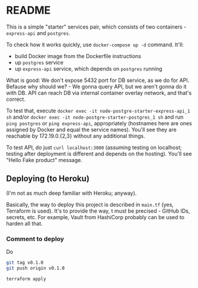 # README

This is a simple "starter" services pair, which consists of two containers - `express-api` and `postgres`.

To check how it works quickly, use `docker-compose up -d` command. It'll:

- build Docker image from the Dockerfile instructions
- up `postgres` service
- up `express-api` service, which depends on `postgres` running

What is good: We don't expose 5432 port for DB service, as we do for API. Befause why should we? - We gonna query API, but we aren't gonna do it with DB. API can reach DB via internal container overlay network, and that's correct.

To test that, execute `docker exec -it node-postgre-starter-express-api_1 sh` and/or `docker exec -it node-postgre-starter-postgres_1 sh` and run `ping postgres` or `ping express-api`, appropriately (hostnames here are ones assigned by Docker and equal the service names). You'll see they are reachable by 172.19.0.{2,3} without any additional things.

To test API, do just `curl localhost:3000` (assuming testing on localhost; testing after deployment is different and depends on the hosting). You'll see "Hello Fake product" message.

## Deploying (to Heroku)

(I'm not as much deep familiar with Heroku; anyway).

Basically, the way to deploy this project is described in `main.tf` (yes, Terraform is used). It's to provide the way, t must be precised - GitHub IDs, secrets, etc. For example, Vault from HashiCorp probably can be used to harden all that.

### Comment to deploy

Do

```bash
git tag v0.1.0
git push origin v0.1.0
```

```bash
terraform apply
```
